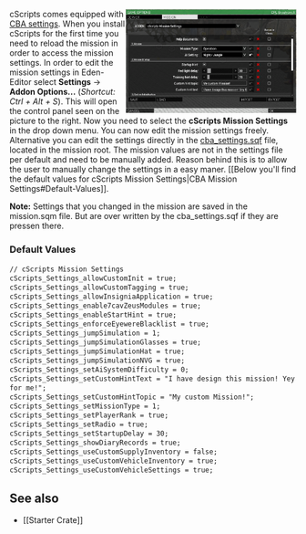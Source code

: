 <img align="right" width="300" height="182" src="https://github.com/7Cav/cScripts/blob/master/resourses/wikigfx/CBA_Mission_Settings.png">cScripts comes equipped with [CBA settings](https://github.com/CBATeam/CBA_A3/wiki/CBA-Settings-System). When you install cScripts for the first time you need to reload the mission in order to access the mission settings. In order to edit the mission settings in Eden-Editor select **Settings** → **Addon Options...** (*Shortcut: Ctrl + Alt + S*). This will open the control panel seen on the picture to the right. Now you need to select the **cScripts Mission Settings** in the drop down menu. You can now edit the mission settings freely. Alternative you can edit the settings directly in the [cba_settings.sqf](https://github.com/7Cav/cScripts/blob/master/cba_settings.sqf) file, located in the mission root. The mission values are not in the settings file per default and need to be manually added. Reason behind this is to allow the user to manually change the settings in a easy maner. [[Below you'll find the default values for cScripts Mission Settings|CBA Mission Settings#Default-Values]].

**Note:** Settings that you changed in the mission are saved in the mission.sqm file. But are over written by the cba_settings.sqf if they are pressen there.

### Default Values
```
// cScripts Mission Settings
cScripts_Settings_allowCustomInit = true;
cScripts_Settings_allowCustomTagging = true;
cScripts_Settings_allowInsigniaApplication = true;
cScripts_Settings_enable7cavZeusModules = true;
cScripts_Settings_enableStartHint = true;
cScripts_Settings_enforceEyewereBlacklist = true;
cScripts_Settings_jumpSimulation = 1;
cScripts_Settings_jumpSimulationGlasses = true;
cScripts_Settings_jumpSimulationHat = true;
cScripts_Settings_jumpSimulationNVG = true;
cScripts_Settings_setAiSystemDifficulty = 0;
cScripts_Settings_setCustomHintText = "I have design this mission! Yey for me!";
cScripts_Settings_setCustomHintTopic = "My custom Mission!";
cScripts_Settings_setMissionType = 1;
cScripts_Settings_setPlayerRank = true;
cScripts_Settings_setRadio = true;
cScripts_Settings_setStartupDelay = 30;
cScripts_Settings_showDiaryRecords = true;
cScripts_Settings_useCustomSupplyInventory = false;
cScripts_Settings_useCustomVehicleInventory = true;
cScripts_Settings_useCustomVehicleSettings = true;
```

## See also
* [[Starter Crate]]